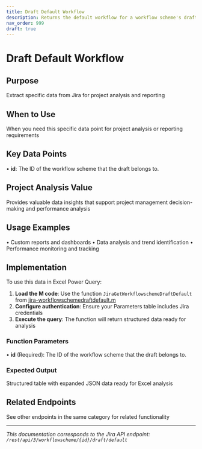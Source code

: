 ```yaml
---
title: Draft Default Workflow
description: Returns the default workflow for a workflow scheme's draft. The default workflow is the workflow that is assigned any issue types that have not been m...
nav_order: 999
draft: true
---
```


# Draft Default Workflow

## Purpose
Extract specific data from Jira for project analysis and reporting

## When to Use
When you need this specific data point for project analysis or reporting requirements

## Key Data Points
• **id**: The ID of the workflow scheme that the draft belongs to.

## Project Analysis Value
Provides valuable data insights that support project management decision-making and performance analysis

## Usage Examples
• Custom reports and dashboards
• Data analysis and trend identification
• Performance monitoring and tracking

## Implementation
To use this data in Excel Power Query:

1. **Load the M code**: Use the function `JiraGetWorkflowschemeDraftDefault` from [jira-workflowschemedraftdefault.m](../assets/jira-workflowschemedraftdefault.m)
2. **Configure authentication**: Ensure your Parameters table includes Jira credentials
3. **Execute the query**: The function will return structured data ready for analysis

### Function Parameters
• **id** (Required): The ID of the workflow scheme that the draft belongs to.

### Expected Output
Structured table with expanded JSON data ready for Excel analysis

## Related Endpoints
See other endpoints in the same category for related functionality

---
*This documentation corresponds to the Jira API endpoint: `/rest/api/3/workflowscheme/{id}/draft/default`*

